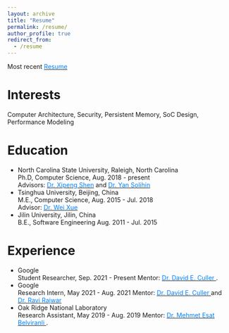 ```yaml
---
layout: archive
title: "Resume"
permalink: /resume/
author_profile: true
redirect_from:
  - /resume
---
```


Most recent [<font color="#0081ff">Resume</font>](http://yuanchaoxu6.github.io/files/CV_Yuanchao_Xu.pdf)

Interests
======
Computer Architecture, Security, Persistent Memory, SoC Design, Performance Modeling

Education
======
* North Carolina State University, Raleigh, North Carolina <br>
  Ph.D, Computer Science, Aug. 2018 - present <br>
  Advisors: [<font color="#0081ff">Dr. Xipeng Shen</font>](https://people.engr.ncsu.edu/xshen5/) and [<font color="#0081ff">Dr. Yan Solihin</font>](https://sites.google.com/view/arpers)
* Tsinghua University, Beijing, China <br>
  M.E., Computer Science, Aug. 2015 - Jul. 2018 <br>
  Advisor: [<font color="#0081ff">Dr. Wei Xue</font>](http://www.cs.tsinghua.edu.cn/publish/csen/4623/2010/20101224235122610366982/20101224235122610366982_.html)
* Jilin University, Jilin, China <br>
  B.E., Software Engineering Aug. 2011 - Jul. 2015 <br>


Experience
======
* Google <br>
  Student Researcher, Sep. 2021 - Present
  Mentor: [<font color="#0081ff">Dr. David E. Culler </font>](http://people.eecs.berkeley.edu/~culler/).
* Google <br>
  Research Intern, May 2021 - Aug. 2021
  Mentor: [<font color="#0081ff">Dr. David E. Culler </font>](http://people.eecs.berkeley.edu/~culler/) and [<font color="#0081ff">Dr. Ravi Rajwar </font>](http://pages.cs.wisc.edu/~rajwar/)
* Oak Ridge National Laboratory <br>
  Research Assistant, May 2019 - Aug. 2019
  Mentor: [<font color="#0081ff">Dr. Mehmet Esat Belviranli </font>](https://mehmet.belviranli.com/).

